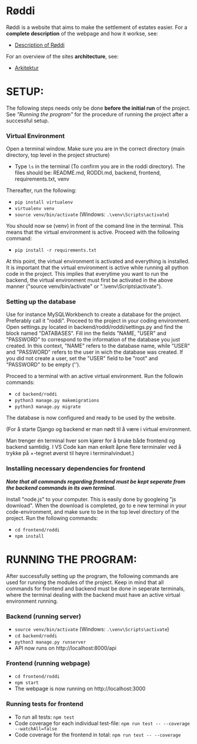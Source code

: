 # Røddi
Røddi is a website that aims to make the settlement of estates easier. For a **complete description** of the webpage and how it workse, see:

- [Description of Røddi](https://gitlab.stud.idi.ntnu.no/tdt4140/landsby-2/gruppe-33/roddi/-/blob/master/RODDI.md) 

For an overview of the sites **architecture**, see:

- [Arkitektur](https://gitlab.stud.idi.ntnu.no/tdt4140/landsby-2/gruppe-33/roddi/-/wikis/Arkitekturdiagram-for-R%C3%B8ddi)


 
# SETUP: 
The following steps needs only be done **before the initial run** of the project. See *"Running the program"* for the procedure of running the project after a successful setup. 

### Virtual Environment
Open a terminal window. Make sure you are in the correct directory (main directory, top level in the project structure) 
- Type `ls` in the terminal (To confirm you are in the roddi directory). The files should be: README.md, RODDI.md, backend, frontend, requirements.txt, venv

Thereafter, run the following:
- `pip install virtualenv`
- `virtualenv venv`
- `source venv/bin/activate` (Windows: `.\venv\Scripts\activate`)

You should now se (venv) in front of the comand line  in the terminal. This means that the virtual environment is active. Proceed with the following command:
- `pip install -r requirements.txt`

At this point, the virtual environment is activated and everything is installed. It is important that the virtual environment is active while running all python code in the project. This implies that everytime you want to run the backend, the virtual environment must first be activated in the above manner ("source venv/bin/activate" or ".\venv\Scripts\activate"). 


### Setting up the database

Use for instance MySQLWorkbench to create a database for the project. Preferably call it "roddi". Proceed to the project in your coding environment. Open settings.py located in backend/roddi/roddi/settings.py and find the block named "DATABASES". Fill inn the fields "NAME, "USER" and "PASSWORD" to correspond to the information of the database you just created. In this context, "NAME" refers to the database name, while "USER" and "PASSWORD" refers to the user in wich the database was created. If you did not create a user, set the "USER" field to be "root" and "PASSWORD" to be empty (''). 

Proceed to a terminal with an active virtual environment. Run the followin commands:
- `cd backend/roddi`
- `python3 manage.py makemigrations`
- `python3 manage.py migrate`

The database is now configured and ready to be used by the website. 

(For å starte Django og backend er man nødt til å være i virtual environment.

Man trenger én terminal hver som kjører for å bruke både frontend og backend samtidig. I VS Code kan man enkelt åpne flere terminaler ved å trykke på +-tegnet øverst til høyre i terminalvinduet.)

### Installing necessary dependencies for frontend
***Note that all commands regarding frontend must be kept seperate from the backend commands in its own terminal.***  

Install "node.js" to your computer. This is easily done by googleing "js download". When the download is completed, go to e new terminal in your code-environment, and make sure to be in the top level directory of the project. Run the following commands:
- `cd frontend/roddi`
- `npm install`

 
# RUNNING THE PROGRAM: 
After successfully setting up the program, the following commands are used for running the modules of the project. Keep in mind that all commands for frontend and backend must be done in seperate terminals, where the terminal dealing with the backend must have an active virtual environment running.

### Backend (running server)
- `source venv/bin/activate` (Windows: `.\venv\Scripts\activate`)
- `cd backend/roddi`
- `python3 manage.py runserver`
- API now runs on http://localhost:8000/api

### Frontend (running webpage) 
- `cd frontend/roddi`
- `npm start`
- The webpage is now running on http://localhost:3000

### Running tests for frontend 
- To run all tests: `npm test`
- Code coverage for each individual test-file: `npm run test -- --coverage --watchAll=false`
- Code coverage for the frontend in total: `npm run test -- --coverage`
